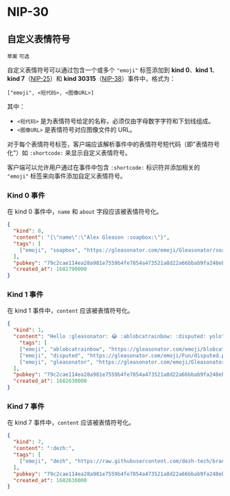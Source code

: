 NIP-30
======

自定义表情符号
------------

`草案` `可选`

自定义表情符号可以通过包含一个或多个 `"emoji"` 标签添加到 **kind 0**、**kind 1**、**kind 7**（[NIP-25](25.md)）和 **kind 30315**（[NIP-38](38.md)）事件中，格式为：

```
["emoji", <短代码>, <图像URL>]
```

其中：

- `<短代码>` 是为表情符号给定的名称，必须仅由字母数字字符和下划线组成。
- `<图像URL>` 是表情符号对应图像文件的 URL。

对于每个表情符号标签，客户端应该解析事件中的表情符号短代码（即"表情符号化"）如 `:shortcode:` 来显示自定义表情符号。

客户端可以允许用户通过在事件中包含 `:shortcode:` 标识符并添加相关的 `"emoji"` 标签来向事件添加自定义表情符号。

### Kind 0 事件

在 kind 0 事件中，`name` 和 `about` 字段应该被表情符号化。

```json
{
  "kind": 0,
  "content": "{\"name\":\"Alex Gleason :soapbox:\"}",
  "tags": [
    ["emoji", "soapbox", "https://gleasonator.com/emoji/Gleasonator/soapbox.png"]
  ],
  "pubkey": "79c2cae114ea28a981e7559b4fe7854a473521a8d22a66bbab9fa248eb820ff6",
  "created_at": 1682790000
}
```

### Kind 1 事件

在 kind 1 事件中，`content` 应该被表情符号化。

```json
{
  "kind": 1,
  "content": "Hello :gleasonator: 😂 :ablobcatrainbow: :disputed: yolo",
    "tags": [
    ["emoji", "ablobcatrainbow", "https://gleasonator.com/emoji/blobcat/ablobcatrainbow.png"],
    ["emoji", "disputed", "https://gleasonator.com/emoji/Fun/disputed.png"],
    ["emoji", "gleasonator", "https://gleasonator.com/emoji/Gleasonator/gleasonator.png"]
  ],
  "pubkey": "79c2cae114ea28a981e7559b4fe7854a473521a8d22a66bbab9fa248eb820ff6",
  "created_at": 1682630000
}
```

### Kind 7 事件

在 kind 7 事件中，`content` 应该被表情符号化。

```json
{
  "kind": 7,
  "content": ":dezh:",
  "tags": [
    ["emoji", "dezh", "https://raw.githubusercontent.com/dezh-tech/brand-assets/main/dezh/logo/black-normal.svg"]
  ],
  "pubkey": "79c2cae114ea28a981e7559b4fe7854a473521a8d22a66bbab9fa248eb820ff6",
  "created_at": 1682630000
}
```
